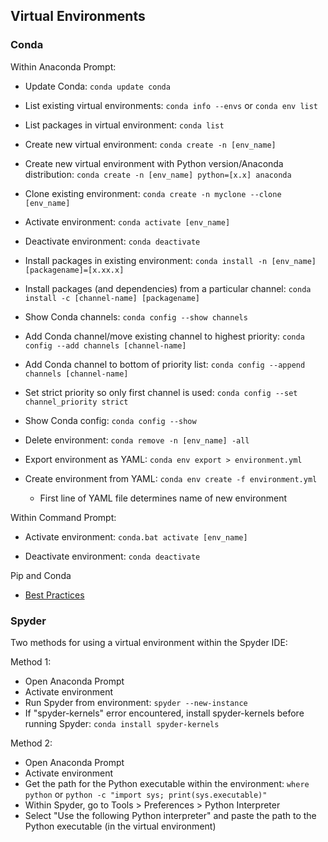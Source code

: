 ## Virtual Environments

### Conda

Within Anaconda Prompt:

- Update Conda: `conda update conda`

- List existing virtual environments: `conda info --envs` or `conda env list`

- List packages in virtual environment: `conda list`

- Create new virtual environment: `conda create -n [env_name]`

- Create new virtual environment with Python version/Anaconda distribution: `conda create -n [env_name] python=[x.x] anaconda`

- Clone existing environment: `conda create -n myclone --clone [env_name]`

- Activate environment: `conda activate [env_name]`

- Deactivate environment: `conda deactivate`

- Install packages in existing environment: `conda install -n [env_name] [packagename]=[x.xx.x]`

- Install packages (and dependencies) from a particular channel: `conda install -c [channel-name] [packagename]`

- Show Conda channels: `conda config --show channels`

- Add Conda channel/move existing channel to highest priority: `conda config --add channels [channel-name]`

- Add Conda channel to bottom of priority list: `conda config --append channels [channel-name]`

- Set strict priority so only first channel is used: `conda config --set channel_priority strict`

- Show Conda config: `conda config --show`

- Delete environment: `conda remove -n [env_name] -all`

- Export environment as YAML: `conda env export > environment.yml`

- Create environment from YAML: `conda env create -f environment.yml`

    - First line of YAML file determines name of new environment

Within Command Prompt:

- Activate environment: `conda.bat activate [env_name]`

- Deactivate environment: `conda deactivate`

Pip and Conda

- [Best Practices](https://www.anaconda.com/blog/using-pip-in-a-conda-environment)

### Spyder

Two methods for using a virtual environment within the Spyder IDE:

Method 1:

- Open Anaconda Prompt
- Activate environment
- Run Spyder from environment: `spyder --new-instance`
- If "spyder-kernels" error encountered, install spyder-kernels before running Spyder: `conda install spyder-kernels`

Method 2:

- Open Anaconda Prompt
- Activate environment
- Get the path for the Python executable within the environment: `where python` or `python -c "import sys; print(sys.executable)"`
- Within Spyder, go to Tools > Preferences > Python Interpreter
- Select "Use the following Python interpreter" and paste the path to the Python executable (in the virtual environment)
